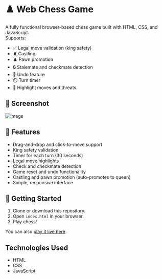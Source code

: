 # ♟️ Web Chess Game
A fully functional browser-based chess game built with HTML, CSS, and JavaScript.  
Supports:
- ✅ Legal move validation (king safety)
- ♜ Castling
- ♟️ Pawn promotion
- 🔒 Stalemate and checkmate detection
- 🔄 Undo feature
- ⏲️ Turn timer
- 🎯 Highlight moves and threats

## 📸 Screenshot
![image](https://github.com/user-attachments/assets/89ae1dd8-b62f-4cc6-b3a0-8996a978a674)

## 🔧 Features

- Drag-and-drop and click-to-move support
- King safety validation
- Timer for each turn (30 seconds)
- Legal move highlights
- Check and checkmate detection
- Game reset and undo functionality
- Castling and pawn promotion (auto-promotes to queen)
- Simple, responsive interface

## 🚀 Getting Started

1. Clone or download this repository.
2. Open `index.html` in your browser.
3. Play chess!

You can also [play it live here](https://cjangon14.github.io/Web-Chess-Game/).

## Technologies Used

- HTML
- CSS
- JavaScript
